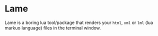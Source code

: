 # Lame

Lame is a boring lua tool/package that renders your `html`, `xml` or `lml` (lua markuo language) files in the terminal window.
